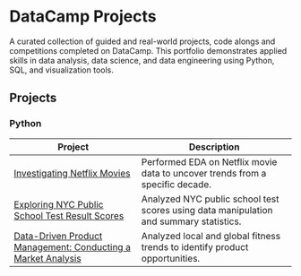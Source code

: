 # DataCamp Projects

A curated collection of guided and real-world projects, code alongs and competitions completed on DataCamp. This portfolio demonstrates applied skills in data analysis, data science, and data engineering using Python, SQL, and visualization tools.

## Projects

### Python

| Project                                                       | Description                                                      |
|---------------------------------------------------------------|------------------------------------------------------------------|
| [Investigating Netflix Movies](./netflix-movies-analysis/)  | Performed EDA on Netflix movie data to uncover trends from a specific decade.|
| [Exploring NYC Public School Test Result Scores](./nyc-school-test-scores/)| Analyzed NYC public school test scores using data manipulation and summary statistics.    |
| [Data-Driven Product Management: Conducting a Market Analysis](./fitness-market-analysis/)  | Analyzed local and global fitness trends to identify product opportunities.         |

